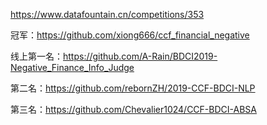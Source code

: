 https://www.datafountain.cn/competitions/353

冠军：https://github.com/xiong666/ccf_financial_negative

线上第一名：https://github.com/A-Rain/BDCI2019-Negative_Finance_Info_Judge

第二名：https://github.com/rebornZH/2019-CCF-BDCI-NLP

第三名：https://github.com/Chevalier1024/CCF-BDCI-ABSA
